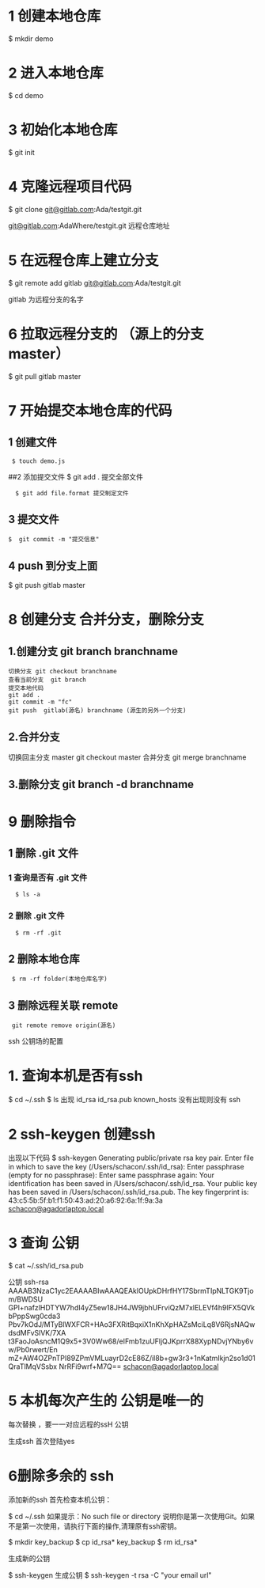 


<!-- 自己总结 -->

# 1 创建本地仓库
$ mkdir  demo

# 2 进入本地仓库
$ cd demo

# 3 初始化本地仓库
$ git  init

# 4 克隆远程项目代码
 $ git clone git@gitlab.com:Ada/testgit.git

 git@gitlab.com:AdaWhere/testgit.git 远程仓库地址

 # 5 在远程仓库上建立分支
 $ git remote add gitlab git@gitlab.com:Ada/testgit.git

  gitlab  为远程分支的名字

# 6 拉取远程分支的 （源上的分支 master）
$ git pull gitlab master

# 7 开始提交本地仓库的代码 

  
  ## 1 创建文件  
     $ touch demo.js

  ##2 添加提交文件
      $ git add .  提交全部文件
      
      $ git add file.format 提交制定文件

  ## 3 提交文件

    $  git commit -m "提交信息"

  ## 4 push 到分支上面

   $ git push gitlab master 
   

# 8 创建分支 合并分支，删除分支

 ## 1.创建分支 git branch branchname
    切换分支 git checkout branchname 
    查看当前分支  git branch
    提交本地代码
    git add .
    git commit -m "fc"
    git push  gitlab(源名) branchname (源生的另外一个分支)

 ## 2.合并分支 

   切换回主分支 master  git checkout master
   合并分支  git merge branchname 

 ## 3.删除分支 git branch -d branchname

# 9 删除指令

  ## 1 删除 .git 文件
  ### 1  查询是否有  .git 文件
      $ ls -a
  ### 2 删除 .git 文件
      $ rm -rf .git
  ## 2 删除本地仓库
     $ rm -rf folder(本地仓库名字) 

  ## 3 删除远程关联 remote 
     git remote remove origin(源名)

 ssh 公钥场的配置
# 1. 查询本机是否有ssh
  $ cd ~/.ssh
  $ ls
  出现
  id_rsa  id_rsa.pub  known_hosts
  没有出现则没有 ssh 

# 2 ssh-keygen 创建ssh

  出现以下代码
  $ ssh-keygen
Generating public/private rsa key pair.
Enter file in which to save the key (/Users/schacon/.ssh/id_rsa):
Enter passphrase (empty for no passphrase):
Enter same passphrase again:
Your identification has been saved in /Users/schacon/.ssh/id_rsa.
Your public key has been saved in /Users/schacon/.ssh/id_rsa.pub.
The key fingerprint is:
43:c5:5b:5f:b1:f1:50:43:ad:20:a6:92:6a:1f:9a:3a schacon@agadorlaptop.local


# 3 查询 公钥

 $ cat ~/.ssh/id_rsa.pub

 公钥
 ssh-rsa AAAAB3NzaC1yc2EAAAABIwAAAQEAklOUpkDHrfHY17SbrmTIpNLTGK9Tjom/BWDSU
GPl+nafzlHDTYW7hdI4yZ5ew18JH4JW9jbhUFrviQzM7xlELEVf4h9lFX5QVkbPppSwg0cda3
Pbv7kOdJ/MTyBlWXFCR+HAo3FXRitBqxiX1nKhXpHAZsMciLq8V6RjsNAQwdsdMFvSlVK/7XA
t3FaoJoAsncM1Q9x5+3V0Ww68/eIFmb1zuUFljQJKprrX88XypNDvjYNby6vw/Pb0rwert/En
mZ+AW4OZPnTPI89ZPmVMLuayrD2cE86Z/il8b+gw3r3+1nKatmIkjn2so1d01QraTlMqVSsbx
NrRFi9wrf+M7Q== schacon@agadorlaptop.local

# 5 本机每次产生的 公钥是唯一的
 
  每次替换 ，要一一对应远程的ssH 公钥

  生成ssh 首次登陆yes 

# 6删除多余的 ssh   
   添加新的ssh 
首先检查本机公钥：

$ cd ~/.ssh
如果提示：No such file or directory 说明你是第一次使用Git。如果不是第一次使用，请执行下面的操作,清理原有ssh密钥。

$ mkdir key_backup
$ cp id_rsa* key_backup
$ rm id_rsa*


生成新的公钥 

$ ssh-keygen  生成公钥
$ ssh-keygen -t rsa -C "your email url"

